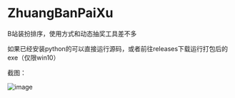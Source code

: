 # ZhuangBanPaiXu
B站装扮排序，使用方式和动态抽奖工具差不多

如果已经安装python的可以直接运行源码，或者前往releases下载运行打包后的exe（仅限win10）


截图：

![image](https://user-images.githubusercontent.com/75879378/118386617-4d437100-b64b-11eb-81ee-83c55caef3f9.png)

<!--![image](https://user-images.githubusercontent.com/75879378/118375930-83570580-b5f7-11eb-9426-2011669c45f1.png)-->
